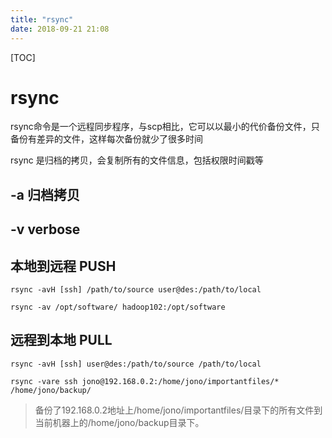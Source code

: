 ```yaml
---
title: "rsync"
date: 2018-09-21 21:08
---
```



[TOC]


# rsync

rsync命令是一个远程同步程序，与scp相比，它可以以最小的代价备份文件，只备份有差异的文件，这样每次备份就少了很多时间

rsync 是归档的拷贝，会复制所有的文件信息，包括权限时间戳等





## -a 归档拷贝



## -v verbose





## 本地到远程  PUSH

```
rsync -avH [ssh] /path/to/source user@des:/path/to/local  
```

```
rsync -av /opt/software/ hadoop102:/opt/software
```





## 远程到本地  PULL

```
rsync -avH [ssh] user@des:/path/to/source /path/to/local  
```



```
rsync -vare ssh jono@192.168.0.2:/home/jono/importantfiles/* /home/jono/backup/
```

> 备份了192.168.0.2地址上/home/jono/importantfiles/目录下的所有文件到当前机器上的/home/jono/backup目录下。